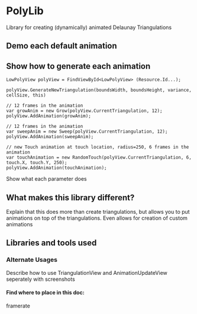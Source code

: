 # PolyLib
Library for creating (dynamically) animated Delaunay Triangulations

## Demo each default animation

## Show how to generate each animation

```
LowPolyView polyView = FindViewById<LowPolyView> (Resource.Id...);

polyView.GenerateNewTriangulation(boundsWidth, boundsHeight, variance, cellSize, this)
```
```
// 12 frames in the animation
var growAnim = new Grow(polyView.CurrentTriangulation, 12);
polyView.AddAnimation(growAnim);
```
```
// 12 frames in the animation
var sweepAnim = new Sweep(polyView.CurrentTriangulation, 12);
polyView.AddAnimation(sweepAnim);
```
```
// new Touch animation at touch location, radius=250, 6 frames in the animation
var touchAnimation = new RandomTouch(polyView.CurrentTriangulation, 6, touch.X, touch.Y, 250);
polyView.AddAnimation(touchAnimation);
```

Show what each parameter does

## What makes this library different?
Explain that this does more than create triangulations, but allows you to put animations on top of the triangulations. Even allows for creation of custom animations

## Libraries and tools used

### Alternate Usages
Describe how to use TriangulationView and AnimationUpdateView seperately with screenshots


#### Find where to place in this doc:
framerate
